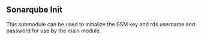 ## Sonarqube Init
This submodule can be used to initialize the SSM key and rds username and password for use by the main module.